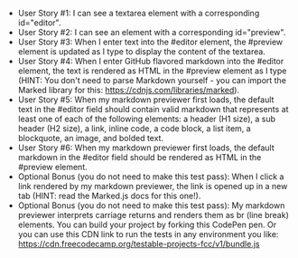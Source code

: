 * User Story #1: I can see a textarea element with a corresponding id="editor".
* User Story #2: I can see an element with a corresponding id="preview".
* User Story #3: When I enter text into the #editor element, the #preview element is updated as I type to display the content of the textarea.
* User Story #4: When I enter GitHub flavored markdown into the #editor element, the text is rendered as HTML in the #preview element as I type (HINT: You don't need to parse Markdown yourself - you can import the Marked library for this: https://cdnjs.com/libraries/marked).
* User Story #5: When my markdown previewer first loads, the default text in the #editor field should contain valid markdown that represents at least one of each of the following elements: a header (H1 size), a sub header (H2 size), a link, inline code, a code block, a list item, a blockquote, an image, and bolded text.
* User Story #6: When my markdown previewer first loads, the default markdown in the #editor field should be rendered as HTML in the #preview element.
* Optional Bonus (you do not need to make this test pass): When I click a link rendered by my markdown previewer, the link is opened up in a new tab (HINT: read the Marked.js docs for this one!).
* Optional Bonus (you do not need to make this test pass): My markdown previewer interprets carriage returns and renders them as br (line break) elements.
You can build your project by forking this CodePen pen. Or you can use this CDN link to run the tests in any environment you like: https://cdn.freecodecamp.org/testable-projects-fcc/v1/bundle.js
